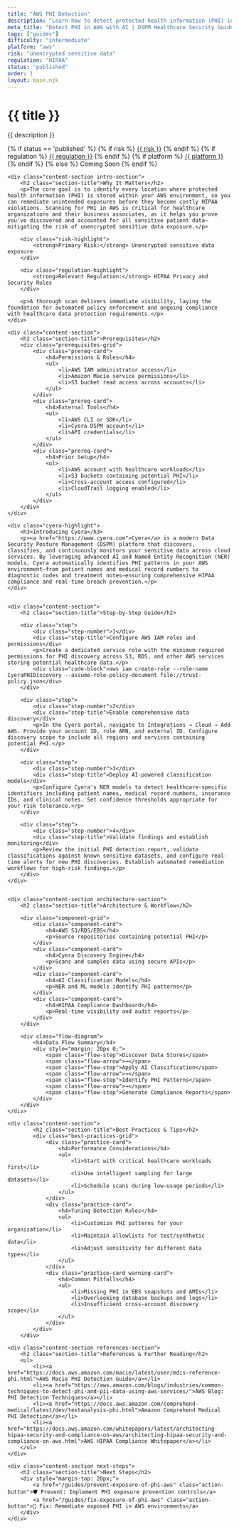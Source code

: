 ```yaml
---
title: "AWS PHI Detection"
description: "Learn how to detect protected health information (PHI) in AWS environments. Follow step-by-step guidance for HIPAA compliance and secure healthcare data management."
meta_title: "Detect PHI in AWS with AI | DSPM Healthcare Security Guide"
tags: ["guides"]
difficulty: "intermediate"
platform: "aws"
risk: "unencrypted sensitive data"
regulation: "HIPAA"
status: "published"
order: 1
layout: base.njk
---
```


<div class="container">
    <div class="header">
        <h1>{{ title }}</h1>
        <p>{{ description }}</p>
        <div class="guide-tags-container">
			<div class="guide-tags-wrapper">
		    {% if status == 'published' %}
		        {% if risk %}
		        <a href="/risk/{{ risk | downcase | replace: ' ', '-' }}/" class="guide-tag risk">{{ risk }}</a>
		        {% endif %}
		        {% if regulation %}
		        <a href="/regulation/{{ regulation | downcase | replace: ' ', '-' }}/" class="guide-tag regulation">{{ regulation }}</a>
		        {% endif %}
		        {% if platform %}
		        <a href="/platforms/{{ platform | downcase | replace: ' ', '-' }}/" class="guide-tag platform">{{ platform }}</a>
		        {% endif %}
		    {% else %}
		        <span class="guide-tag coming-soon">Coming Soon</span>
		    {% endif %}
		</div>
		</div>
    </div>

    <div class="content-section intro-section">
        <h2 class="section-title">Why It Matters</h2>
        <p>The core goal is to identify every location where protected health information (PHI) is stored within your AWS environment, so you can remediate unintended exposures before they become costly HIPAA violations. Scanning for PHI in AWS is critical for healthcare organizations and their business associates, as it helps you prove you've discovered and accounted for all sensitive patient data—mitigating the risk of unencrypted sensitive data exposure.</p>
        
        <div class="risk-highlight">
            <strong>Primary Risk:</strong> Unencrypted sensitive data exposure
        </div>
        
        <div class="regulation-highlight">
            <strong>Relevant Regulation:</strong> HIPAA Privacy and Security Rules
        </div>
        
        <p>A thorough scan delivers immediate visibility, laying the foundation for automated policy enforcement and ongoing compliance with healthcare data protection requirements.</p>
    </div>

    <div class="content-section">
        <h2 class="section-title">Prerequisites</h2>
        <div class="prerequisites-grid">
            <div class="prereq-card">
                <h4>Permissions & Roles</h4>
                <ul>
                    <li>AWS IAM administrator access</li>
                    <li>Amazon Macie service permissions</li>
                    <li>S3 bucket read access across accounts</li>
                </ul>
            </div>
            <div class="prereq-card">
                <h4>External Tools</h4>
                <ul>
                    <li>AWS CLI or SDK</li>
                    <li>Cyera DSPM account</li>
                    <li>API credentials</li>
                </ul>
            </div>
            <div class="prereq-card">
                <h4>Prior Setup</h4>
                <ul>
                    <li>AWS account with healthcare workloads</li>
                    <li>S3 buckets containing potential PHI</li>
                    <li>Cross-account access configured</li>
                    <li>CloudTrail logging enabled</li>
                </ul>
            </div>
        </div>
    </div>
	
    <div class="cyera-highlight">
        <h3>Introducing Cyera</h3>
        <p><a href="https://www.cyera.com">Cyera</a> is a modern Data Security Posture Management (DSPM) platform that discovers, classifies, and continuously monitors your sensitive data across cloud services. By leveraging advanced AI and Named Entity Recognition (NER) models, Cyera automatically identifies PHI patterns in your AWS environment—from patient names and medical record numbers to diagnostic codes and treatment notes—ensuring comprehensive HIPAA compliance and real-time breach prevention.</p>
    </div>
	

    <div class="content-section">
        <h2 class="section-title">Step-by-Step Guide</h2>
        
        <div class="step">
            <div class="step-number">1</div>
            <div class="step-title">Configure AWS IAM roles and permissions</div>
            <p>Create a dedicated service role with the minimum required permissions for PHI discovery across S3, RDS, and other AWS services storing potential healthcare data.</p>
            <div class="code-block">aws iam create-role --role-name CyeraPHIDiscovery --assume-role-policy-document file://trust-policy.json</div>
        </div>

        <div class="step">
            <div class="step-number">2</div>
            <div class="step-title">Enable comprehensive data discovery</div>
            <p>In the Cyera portal, navigate to Integrations → Cloud → Add AWS. Provide your account ID, role ARN, and external ID. Configure discovery scope to include all regions and services containing potential PHI.</p>
        </div>

        <div class="step">
            <div class="step-number">3</div>
            <div class="step-title">Deploy AI-powered classification models</div>
            <p>Configure Cyera's NER models to detect healthcare-specific identifiers including patient names, medical record numbers, insurance IDs, and clinical notes. Set confidence thresholds appropriate for your risk tolerance.</p>
        </div>

        <div class="step">
            <div class="step-number">4</div>
            <div class="step-title">Validate findings and establish monitoring</div>
            <p>Review the initial PHI detection report, validate classifications against known sensitive datasets, and configure real-time alerts for new PHI discoveries. Establish automated remediation workflows for high-risk findings.</p>
        </div>
    </div>


    <div class="content-section architecture-section">
        <h2 class="section-title">Architecture & Workflow</h2>
        
        <div class="component-grid">
            <div class="component-card">
                <h4>AWS S3/RDS/EBS</h4>
                <p>Source repositories containing potential PHI</p>
            </div>
            <div class="component-card">
                <h4>Cyera Discovery Engine</h4>
                <p>Scans and samples data using secure APIs</p>
            </div>
            <div class="component-card">
                <h4>AI Classification Models</h4>
                <p>NER and ML models identify PHI patterns</p>
            </div>
            <div class="component-card">
                <h4>HIPAA Compliance Dashboard</h4>
                <p>Real-time visibility and audit reports</p>
            </div>
        </div>

        <div class="flow-diagram">
            <h4>Data Flow Summary</h4>
            <div style="margin: 20px 0;">
                <span class="flow-step">Discover Data Stores</span>
                <span class="flow-arrow">→</span>
                <span class="flow-step">Apply AI Classification</span>
                <span class="flow-arrow">→</span>
                <span class="flow-step">Identify PHI Patterns</span>
                <span class="flow-arrow">→</span>
                <span class="flow-step">Generate Compliance Reports</span>
            </div>
        </div>
    </div>

	<div class="content-section">
	        <h2 class="section-title">Best Practices & Tips</h2>
	        <div class="best-practices-grid">
	            <div class="practice-card">
	                <h4>Performance Considerations</h4>
	                <ul>
	                    <li>Start with critical healthcare workloads first</li>
	                    <li>Use intelligent sampling for large datasets</li>
	                    <li>Schedule scans during low-usage periods</li>
	                </ul>
	            </div>
	            <div class="practice-card">
	                <h4>Tuning Detection Rules</h4>
	                <ul>
	                    <li>Customize PHI patterns for your organization</li>
	                    <li>Maintain allowlists for test/synthetic data</li>
	                    <li>Adjust sensitivity for different data types</li>
	                </ul>
	            </div>
	            <div class="practice-card warning-card">
	                <h4>Common Pitfalls</h4>
	                <ul>
	                    <li>Missing PHI in EBS snapshots and AMIs</li>
	                    <li>Overlooking database backups and logs</li>
	                    <li>Insufficient cross-account discovery scope</li>
	                </ul>
	            </div>
	        </div>
	    </div>

    <div class="content-section references-section">
        <h2 class="section-title">References & Further Reading</h2>
        <ul>
            <li><a href="https://docs.aws.amazon.com/macie/latest/user/mdis-reference-phi.html">AWS Macie PHI Detection Guide</a></li>
            <li><a href="https://aws.amazon.com/blogs/industries/common-techniques-to-detect-phi-and-pii-data-using-aws-services/">AWS Blog: PHI Detection Techniques</a></li>
            <li><a href="https://docs.aws.amazon.com/comprehend-medical/latest/dev/textanalysis-phi.html">Amazon Comprehend Medical PHI Detection</a></li>
            <li><a href="https://docs.aws.amazon.com/whitepapers/latest/architecting-hipaa-security-and-compliance-on-aws/architecting-hipaa-security-and-compliance-on-aws.html">AWS HIPAA Compliance Whitepaper</a></li>
        </ul>
    </div>

    <div class="content-section next-steps">
        <h2 class="section-title">Next Steps</h2>
        <div style="margin-top: 20px;">
            <a href="/guides/prevent-exposure-of-phi-aws" class="action-button">🛡️ Prevent: Implement PHI exposure prevention controls</a>
            <a href="/guides/fix-exposure-of-phi-aws" class="action-button">🔧 Fix: Remediate exposed PHI in AWS environments</a>
        </div>
    </div>
</div>